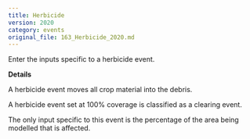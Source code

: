 ```yaml
---
title: Herbicide
version: 2020
category: events
original_file: 163_Herbicide_2020.md
---
```


Enter the inputs specific to a herbicide event.

**Details**

A herbicide event moves all crop material into the debris.

A herbicide event set at 100% coverage is classified as a clearing
event.

The only input specific to this event is the percentage of the area
being modelled that is affected.
